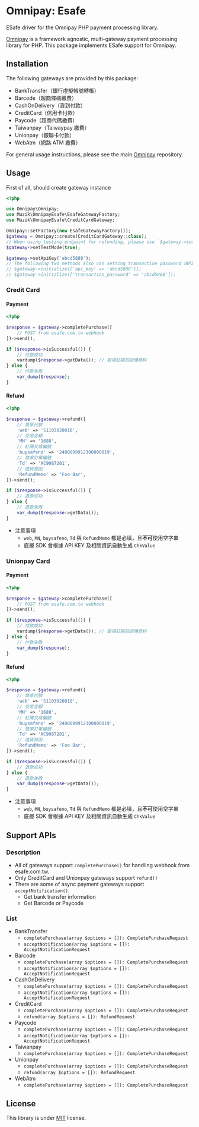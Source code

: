 # Omnipay: Esafe

ESafe driver for the Omnipay PHP payment processing library.

[Omnipay](https://github.com/thephpleague/omnipay) is a framework agnostic, multi-gateway payment processing library for PHP. This package implements ESafe support for Omnipay.

## Installation

The following gateways are provided by this package:

- BankTransfer（銀行虛擬帳號轉帳）
- Barcode（超商條碼繳費）
- CashOnDelivery（貨到付款）
- CreditCard（信用卡付款）
- Paycode（超商代碼繳費）
- Taiwanpay（Taiwaypay 繳費）
- Unionpay（銀聯卡付款）
- WebAtm（網路 ATM 繳費）

For general usage instructions, please see the main [Omnipay](https://github.com/thephpleague/omnipay) repository.

## Usage

First of all, should create gateway instance

```php
<?php

use Omnipay\Omnipay;
use Muzik\OmnipayEsafe\EsafeGatewayFactory;
use Muzik\OmnipayEsafe\CreditCardGateway;

Omnipay::setFactory(new EsafeGatewayFactory());
$gateway = Omnipay::create(CreditCardGateway::class);
// When using testing endpoint for refunding, please use `$gateway->setTestMode(true)`
$gateway->setTestMode(true);

$gateway->setApiKey('abcd5888');
// The following two methods also can setting transaction password（API KEY） 
// $gateway->initialize(['api_key' => 'abcd5888']);
// $gateway->initialize(['transaction_password' => 'abcd5888']);
```

### Credit Card

#### Payment

```php
<?php

$response = $gateway->completePurchase([
    // POST from esafe.com.tw webhook
])->send();

if ($response->isSuccessful()) {
    // 付款成功
    vardump($response->getData()); // 取得紅陽的回傳資料
} else {
    // 付款失敗
    var_dump($response);
}
```

#### Refund

```php
<?php

$response = $gateway->refund([
    // 商家代號
    'web' => 'S1103020010',
    // 交易金額
    'MN' => '1688',
    // 紅陽交易編號
    'buysafeno' => '2400009912300000019',
    // 商家訂單編號
    'Td' => 'AC9087201',
    // 退貨原因
    'RefundMemo' => 'Foo Bar', 
])->send();

if ($response->isSuccessful()) {
    // 退款成功
} else {
    // 退款失敗
    var_dump($response->getData());
}
```

- 注意事項
    - `web`, `MN`, `buysafeno`, `Td` 與 `RefundMemo` 都是必填，且**不可**使用空字串
    - 底層 SDK 會根據 API KEY 及相關資訊自動生成 `ChkValue`

### Unionpay Card

#### Payment

```php
<?php

$response = $gateway->completePurchase([
    // POST from esafe.com.tw webhook
])->send();

if ($response->isSuccessful()) {
    // 付款成功
    vardump($response->getData()); // 取得紅陽的回傳資料
} else {
    // 付款失敗
    var_dump($response);
}
```

#### Refund


```php
<?php

$response = $gateway->refund([
    // 商家代號
    'web' => 'S1103020010',
    // 交易金額
    'MN' => '1688',
    // 紅陽交易編號
    'buysafeno' => '2400009912300000019',
    // 商家訂單編號
    'Td' => 'AC9087201',
    // 退貨原因
    'RefundMemo' => 'Foo Bar', 
])->send();

if ($response->isSuccessful()) {
    // 退款成功
} else {
    // 退款失敗
    var_dump($response->getData());
}
```

- 注意事項
    - `web`, `MN`, `buysafeno`, `Td` 與 `RefundMemo` 都是必填，且**不可**使用空字串
    - 底層 SDK 會根據 API KEY 及相關資訊自動生成 `ChkValue`


## Support APIs

### Description

- All of gateways support `completePurchase()` for handling webhook from esafe.com.tw.
- Only CreditCard and Unionpay gateways support `refund()`
- There are some of async payment gateways support `acceptNotification()`.
    - Get bank transfer information
    - Get Barcode or Paycode

### List

- BankTransfer
    - `completePurchase(array $options = []): CompletePurchaseRequest`
    - `acceptNotification(array $options = []): AcceptNotificationRequest`
- Barcode
    - `completePurchase(array $options = []): CompletePurchaseRequest`
    - `acceptNotification(array $options = []): AcceptNotificationRequest`
- CashOnDelivery
    - `completePurchase(array $options = []): CompletePurchaseRequest`
    - `acceptNotification(array $options = []): AcceptNotificationRequest`
- CreditCard
    - `completePurchase(array $options = []): CompletePurchaseRequest`
    - `refund(array $options = []): RefundRequest`
- Paycode
    - `completePurchase(array $options = []): CompletePurchaseRequest`
    - `acceptNotification(array $options = []): AcceptNotificationRequest`
- Taiwanpay
    - `completePurchase(array $options = []): CompletePurchaseRequest`
- Unionpay
    - `completePurchase(array $options = []): CompletePurchaseRequest`
    - `refund(array $options = []): RefundRequest`
- WebAtm
    - `completePurchase(array $options = []): CompletePurchaseRequest`

## License

This library is under [MIT](https://opensource.org/licenses/MIT) license.
